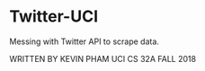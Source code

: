 # Twitter-UCI
Messing with Twitter API to scrape data.

WRITTEN BY KEVIN PHAM
UCI CS 
32A
FALL 2018
